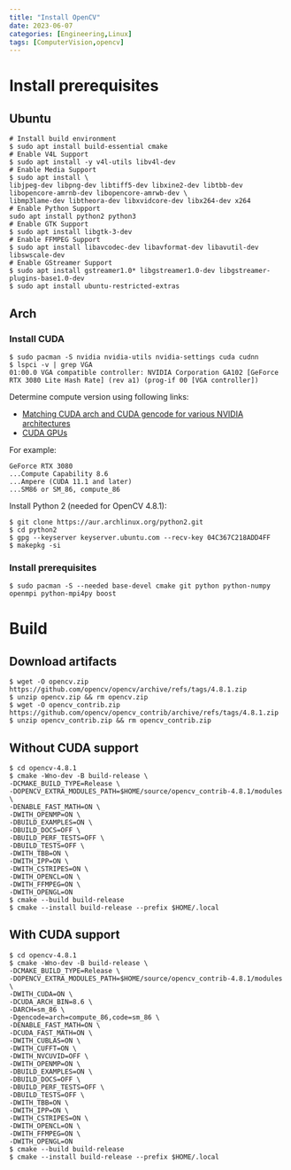 ```yaml
---
title: "Install OpenCV"
date: 2023-06-07
categories: [Engineering,Linux]
tags: [ComputerVision,opencv]
---
```


# Install prerequisites

## Ubuntu

```shell
# Install build environment
$ sudo apt install build-essential cmake
# Enable V4L Support
$ sudo apt install -y v4l-utils libv4l-dev
# Enable Media Support
$ sudo apt install \
libjpeg-dev libpng-dev libtiff5-dev libxine2-dev libtbb-dev libopencore-amrnb-dev libopencore-amrwb-dev \
libmp3lame-dev libtheora-dev libxvidcore-dev libx264-dev x264
# Enable Python Support
sudo apt install python2 python3
# Enable GTK Support
$ sudo apt install libgtk-3-dev
# Enable FFMPEG Support
$ sudo apt install libavcodec-dev libavformat-dev libavutil-dev libswscale-dev
# Enable GStreamer Support
$ sudo apt install gstreamer1.0* libgstreamer1.0-dev libgstreamer-plugins-base1.0-dev
$ sudo apt install ubuntu-restricted-extras
```

## Arch

### Install CUDA

```shell
$ sudo pacman -S nvidia nvidia-utils nvidia-settings cuda cudnn
$ lspci -v | grep VGA
01:00.0 VGA compatible controller: NVIDIA Corporation GA102 [GeForce RTX 3080 Lite Hash Rate] (rev a1) (prog-if 00 [VGA controller])
```

Determine compute version using following links:
* [Matching CUDA arch and CUDA gencode for various NVIDIA architectures](https://arnon.dk/matching-sm-architectures-arch-and-gencode-for-various-nvidia-cards/)
* [CUDA GPUs](https://developer.nvidia.com/cuda-gpus)

For example:
```
GeForce RTX 3080
...Compute Capability 8.6
...Ampere (CUDA 11.1 and later)
...SM86 or SM_86, compute_86
```

Install Python 2 (needed for OpenCV 4.8.1):
```shell
$ git clone https://aur.archlinux.org/python2.git
$ cd python2
$ gpg --keyserver keyserver.ubuntu.com --recv-key 04C367C218ADD4FF
$ makepkg -si
```

### Install prerequisites

```shell
$ sudo pacman -S --needed base-devel cmake git python python-numpy openmpi python-mpi4py boost
```

# Build

## Download artifacts
```shell
$ wget -O opencv.zip https://github.com/opencv/opencv/archive/refs/tags/4.8.1.zip
$ unzip opencv.zip && rm opencv.zip
$ wget -O opencv_contrib.zip https://github.com/opencv/opencv_contrib/archive/refs/tags/4.8.1.zip
$ unzip opencv_contrib.zip && rm opencv_contrib.zip
```

## Without CUDA support
```shell
$ cd opencv-4.8.1
$ cmake -Wno-dev -B build-release \
-DCMAKE_BUILD_TYPE=Release \
-DOPENCV_EXTRA_MODULES_PATH=$HOME/source/opencv_contrib-4.8.1/modules \
-DENABLE_FAST_MATH=ON \
-DWITH_OPENMP=ON \
-DBUILD_EXAMPLES=ON \
-DBUILD_DOCS=OFF \
-DBUILD_PERF_TESTS=OFF \
-DBUILD_TESTS=OFF \
-DWITH_TBB=ON \
-DWITH_IPP=ON \
-DWITH_CSTRIPES=ON \
-DWITH_OPENCL=ON \
-DWITH_FFMPEG=ON \
-DWITH_OPENGL=ON
$ cmake --build build-release
$ cmake --install build-release --prefix $HOME/.local
```

## With CUDA support
```
$ cd opencv-4.8.1
$ cmake -Wno-dev -B build-release \
-DCMAKE_BUILD_TYPE=Release \
-DOPENCV_EXTRA_MODULES_PATH=$HOME/source/opencv_contrib-4.8.1/modules \
-DWITH_CUDA=ON \
-DCUDA_ARCH_BIN=8.6 \
-DARCH=sm_86 \
-Dgencode=arch=compute_86,code=sm_86 \
-DENABLE_FAST_MATH=ON \
-DCUDA_FAST_MATH=ON \
-DWITH_CUBLAS=ON \
-DWITH_CUFFT=ON \
-DWITH_NVCUVID=OFF \
-DWITH_OPENMP=ON \
-DBUILD_EXAMPLES=ON \
-DBUILD_DOCS=OFF \
-DBUILD_PERF_TESTS=OFF \
-DBUILD_TESTS=OFF \
-DWITH_TBB=ON \
-DWITH_IPP=ON \
-DWITH_CSTRIPES=ON \
-DWITH_OPENCL=ON \
-DWITH_FFMPEG=ON \
-DWITH_OPENGL=ON
$ cmake --build build-release
$ cmake --install build-release --prefix $HOME/.local
```